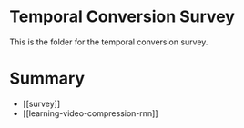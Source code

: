 # Temporal Conversion Survey

This is the folder for the temporal conversion survey.

# Summary

- [[survey]]
- [[learning-video-compression-rnn]]
